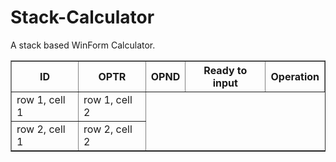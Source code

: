 # Stack-Calculator
 A stack based WinForm Calculator.
<table border width="80px">
<th>ID</th>
<th>OPTR</th>
<th>OPND</th>
<th>Ready to input</th>
<th>Operation</th>
<tr>
<td>row 1, cell 1</td>
<td>row 1, cell 2</td>
</tr>
<tr>
<td>row 2, cell 1</td>
<td>row 2, cell 2</td>
</tr>
</table>
